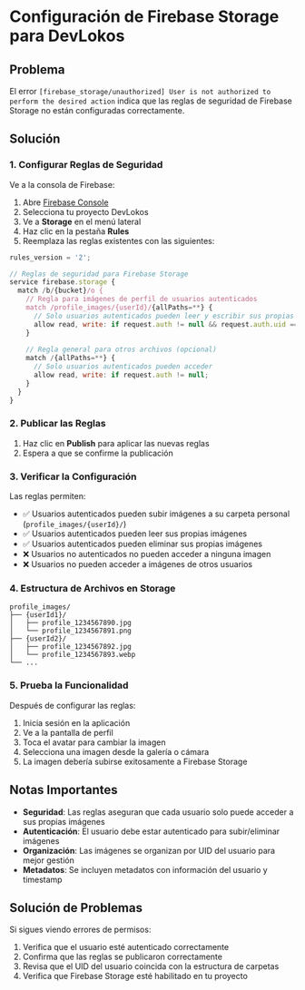 # Configuración de Firebase Storage para DevLokos

## Problema
El error `[firebase_storage/unauthorized] User is not authorized to perform the desired action` indica que las reglas de seguridad de Firebase Storage no están configuradas correctamente.

## Solución

### 1. Configurar Reglas de Seguridad

Ve a la consola de Firebase:
1. Abre [Firebase Console](https://console.firebase.google.com/)
2. Selecciona tu proyecto DevLokos
3. Ve a **Storage** en el menú lateral
4. Haz clic en la pestaña **Rules**
5. Reemplaza las reglas existentes con las siguientes:

```javascript
rules_version = '2';

// Reglas de seguridad para Firebase Storage
service firebase.storage {
  match /b/{bucket}/o {
    // Regla para imágenes de perfil de usuarios autenticados
    match /profile_images/{userId}/{allPaths=**} {
      // Solo usuarios autenticados pueden leer y escribir sus propias imágenes
      allow read, write: if request.auth != null && request.auth.uid == userId;
    }
    
    // Regla general para otros archivos (opcional)
    match /{allPaths=**} {
      // Solo usuarios autenticados pueden acceder
      allow read, write: if request.auth != null;
    }
  }
}
```

### 2. Publicar las Reglas

1. Haz clic en **Publish** para aplicar las nuevas reglas
2. Espera a que se confirme la publicación

### 3. Verificar la Configuración

Las reglas permiten:
- ✅ Usuarios autenticados pueden subir imágenes a su carpeta personal (`profile_images/{userId}/`)
- ✅ Usuarios autenticados pueden leer sus propias imágenes
- ✅ Usuarios autenticados pueden eliminar sus propias imágenes
- ❌ Usuarios no autenticados no pueden acceder a ninguna imagen
- ❌ Usuarios no pueden acceder a imágenes de otros usuarios

### 4. Estructura de Archivos en Storage

```
profile_images/
├── {userId1}/
│   ├── profile_1234567890.jpg
│   └── profile_1234567891.png
├── {userId2}/
│   ├── profile_1234567892.jpg
│   └── profile_1234567893.webp
└── ...
```

### 5. Prueba la Funcionalidad

Después de configurar las reglas:
1. Inicia sesión en la aplicación
2. Ve a la pantalla de perfil
3. Toca el avatar para cambiar la imagen
4. Selecciona una imagen desde la galería o cámara
5. La imagen debería subirse exitosamente a Firebase Storage

## Notas Importantes

- **Seguridad**: Las reglas aseguran que cada usuario solo puede acceder a sus propias imágenes
- **Autenticación**: El usuario debe estar autenticado para subir/eliminar imágenes
- **Organización**: Las imágenes se organizan por UID del usuario para mejor gestión
- **Metadatos**: Se incluyen metadatos con información del usuario y timestamp

## Solución de Problemas

Si sigues viendo errores de permisos:
1. Verifica que el usuario esté autenticado correctamente
2. Confirma que las reglas se publicaron correctamente
3. Revisa que el UID del usuario coincida con la estructura de carpetas
4. Verifica que Firebase Storage esté habilitado en tu proyecto
